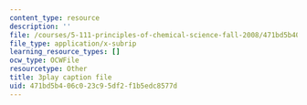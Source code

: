```yaml
---
content_type: resource
description: ''
file: /courses/5-111-principles-of-chemical-science-fall-2008/471bd5b406c023c95df2f1b5edc8577d_N1FTKBCq8V0.srt
file_type: application/x-subrip
learning_resource_types: []
ocw_type: OCWFile
resourcetype: Other
title: 3play caption file
uid: 471bd5b4-06c0-23c9-5df2-f1b5edc8577d
---
```

